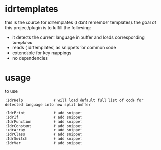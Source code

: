 # idrtemplates

this is the source for idrtemplates (I dont remember templates). the goal of this project/plugin is to fulfill the following:

- it detects the current language in buffer and loads corresponding templates
- reads (.idrtemplates) as snippets for common code
- extendable for key mappings
- no dependencies

# usage

to use

```
:IdrHelp              # will load default full list of code for detected language into new split buffer

:IdrPrint             # add snippet
:IdrIf                # add snippet
:IdrFunction          # add snippet
:IdrConstant          # add snippet
:IdrArray             # add snippet
:IdrClass             # add snippet
:IdrSwitch            # add snippet
:IdrVar               # add snippet
```


